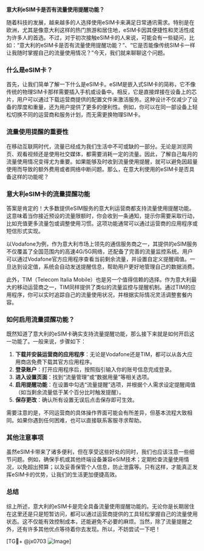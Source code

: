 **意大利eSIM卡是否有流量使用提醒功能？**

随着科技的发展，越来越多的人选择使用eSIM卡来满足日常通讯需求。特别是在欧洲，尤其是像意大利这样的热门旅游和居住地，eSIM卡因其便捷性和灵活性成为许多人的首选。不过，对于初次接触eSIM卡的人来说，可能会有一些疑问，比如：“意大利的eSIM卡是否有流量使用提醒功能？”、“它是否能像传统SIM卡一样让我随时掌握自己的流量使用情况？”今天，我们就来聊聊这个问题。

### 什么是eSIM卡？

首先，让我们简单了解一下什么是eSIM卡。eSIM是嵌入式SIM卡的简称，它不像传统的物理SIM卡那样需要插入手机或设备中。相反，它是直接焊接在设备上的芯片，用户可以通过下载运营商提供的配置文件来激活服务。这种设计不仅减少了设备的厚度和重量，还为用户提供了更多的便利性。例如，你可以在同一部设备上轻松切换不同的运营商和服务计划，而无需更换物理SIM卡。

### 流量使用提醒的重要性

在移动互联网时代，流量已经成为我们生活中不可或缺的一部分。无论是浏览网页、观看视频还是使用社交媒体，都需要消耗一定的流量。因此，了解自己每月的流量使用情况变得尤为重要。如果能够及时收到流量使用提醒，就可以避免因超量使用而导致的额外费用或者网络中断问题。那么，在意大利使用的eSIM卡是否具备这样的功能呢？

### 意大利eSIM卡的流量提醒功能

答案是肯定的！大多数提供eSIM服务的意大利运营商都支持流量使用提醒功能。这意味着当你接近预设的流量限额时，你会收到一条通知，提示你需要采取行动，比如充值更多流量包或调整使用习惯。这项功能通常可以通过运营商的应用程序或短信形式实现。

以Vodafone为例，作为意大利市场上领先的通信服务商之一，其提供的eSIM服务不仅覆盖了全国范围内的高速4G/5G网络，还配备了完善的流量监控系统。用户可以通过Vodafone官方应用程序查看当前剩余流量，并设置自定义提醒阈值。一旦达到设定值，系统会自动发送提醒信息，帮助用户更好地管理自己的数据消费。

此外，TIM（Telecom Italia Mobile）也是另一个值得信赖的选择。作为意大利最大的移动运营商之一，TIM同样提供了类似的流量监控与提醒机制。通过TIM的应用程序，你可以实时追踪自己的流量使用状况，并根据实际情况灵活调整套餐内容。

### 如何启用流量提醒功能？

既然知道了意大利的eSIM卡确实支持流量提醒功能，那么接下来就是如何开启这一功能了。一般来说，步骤如下：

1. **下载并安装运营商的应用程序**：无论是Vodafone还是TIM，都可以从各大应用商店免费下载其官方应用程序。
2. **登录账户**：打开应用程序后，按照指引输入你的账号信息完成登录。
3. **进入设置页面**：找到“流量管理”或“数据用量”等相关选项。
4. **启用提醒功能**：在设置中勾选“流量提醒”选项，并根据个人需求设定提醒阈值（如当剩余流量低于某个百分比时触发提醒）。
5. **保存更改**：确认所有设置无误后点击保存即可生效。

需要注意的是，不同运营商的具体操作界面可能会有所差异，但基本流程大致相同。如果你遇到任何困难，也可以直接联系客服寻求帮助。

### 其他注意事项

虽然eSIM卡带来了诸多便利，但在享受这些好处的同时，我们也应该注意一些细节问题。例如，确保手机或其他终端设备兼容eSIM技术；定期检查流量使用情况，以免超出预算；以及妥善保管个人信息，防止泄露等。只有这样，才能真正发挥eSIM卡的优势，让我们的生活更加便捷高效。

### 总结

综上所述，意大利的eSIM卡是完全具备流量使用提醒功能的。无论你是长期居住在这里还是只是短暂访问，都可以通过运营商提供的工具轻松掌握自己的流量使用状态。这不仅能有效控制成本，还能避免不必要的麻烦。当然，除了流量提醒之外，还有许多其他优点等待着你去发现。所以，不妨尝试一下吧！

[TG💪+ @jx0703 ![Image](https://github.com/user-attachments/assets/dbca1d08-cadb-493c-b0ec-ad6f7a83f270)]